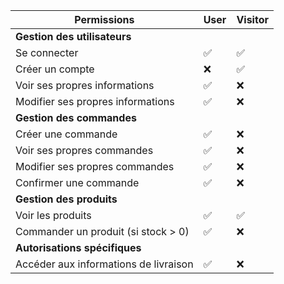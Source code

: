 | Permissions                           | User | Visitor |
|---------------------------------------|------|---------|
| **Gestion des utilisateurs**          |      |         |
| Se connecter                          | ✅   | ✅      |
| Créer un compte                       | ❌   | ✅      |
| Voir ses propres informations         | ✅   | ❌      |
| Modifier ses propres informations     | ✅   | ❌      |
| **Gestion des commandes**             |      |         |
| Créer une commande                    | ✅   | ❌      |
| Voir ses propres commandes            | ✅   | ❌      |
| Modifier ses propres commandes        | ✅   | ❌      |
| Confirmer une commande                | ✅   | ❌      |
| **Gestion des produits**              |      |         |
| Voir les produits                     | ✅   | ✅      |
| Commander un produit (si stock > 0)   | ✅   | ❌      |
| **Autorisations spécifiques**         |      |         |
| Accéder aux informations de livraison | ✅   | ❌      |
